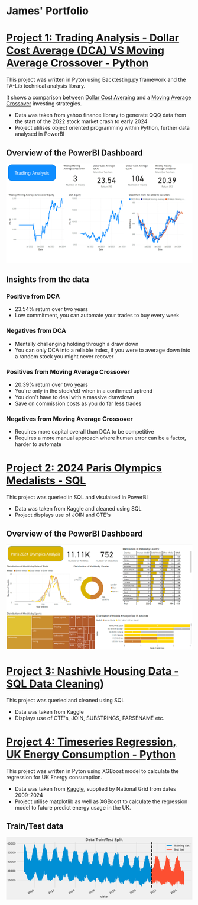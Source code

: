 # James' Portfolio

# [Project 1: Trading Analysis - Dollar Cost Average (DCA) VS Moving Average Crossover - Python](https://github.com/jd16641/PortfolioProjects/blob/main/Dollar%20Cost%20Average%20Vs%20Moving%20Average%20Returns%20from%202022%20to%20Present%202.0.ipynb)

This project was written in Pyton using Backtesting.py framework and the TA-Lib technical analysis library. 

It shows a comparison between [Dollar Cost Averaing](https://www.investopedia.com/terms/d/dollarcostaveraging.asp) and a [Moving Average Crossover](https://www.investopedia.com/articles/active-trading/052014/how-use-moving-average-buy-stocks.asp) investing strategies.

- Data was taken from yahoo finance library to generate QQQ data from the start of the 2022 stock market crash to early 2024
- Project utilises object oriented programming within Python, further data analysed in PowerBI

## Overview of the PowerBI Dashboard  
![](Images/PowerBI_stock.png)

## Insights from the data

### Positive from DCA
- 23.54% return over two years
- Low commitment, you can automate your trades to buy every week

### Negatives from DCA
- Mentally challenging holding through a draw down
- You can only DCA into a reliable index, if you were to average down into a random stock you might never recover

### Positives from Moving Average Crossover
- 20.39% return over two years
- You're only in the stock/etf when in a confirmed uptrend
- You don't have to deal with a massive drawdown
- Save on commission costs as you do far less trades

### Negatives from Moving Average Crossover

- Requires more capital overall than DCA to be competitive
- Requires a more manual approach where human error can be a factor, harder to automate

# [Project 2: 2024 Paris Olympics Medalists - SQL](https://github.com/jd16641/PortfolioProjects/blob/main/Olympics_project.sql)

This project was queried in SQL and visulaised in PowerBI

- Data was taken from Kaggle and cleaned using SQL
- Project displays use of JOIN and CTE's

## Overview of the PowerBI Dashboard  
![](Images/PowerBI_olympics.png)

# [Project 3: Nashivle Housing Data - SQL Data Cleaning](https://github.com/jd16641/PortfolioProjects/blob/main/Nashville_data_cleaning.sql))

This project was queried and cleaned using SQL

- Data was taken from Kaggle
- Displays use of CTE's, JOIN, SUBSTRINGS, PARSENAME etc.

# [Project 4: Timeseries Regression, UK Energy Consumption - Python](https://github.com/jd16641/PortfolioProjects/blob/main/UK_Energy_Consumption.ipynb)

This project was written in Pyton using XGBoost model to calculate the regression for UK Energy consumption.

- Data was taken from [Kaggle](https://www.kaggle.com/datasets/albertovidalrod/electricity-consumption-uk-20092022), supplied by National Grid from dates 2009-2024
- Project utilise matplotlib as well as XGBoost to calculate the regression model to future predict energy usage in the UK.

## Train/Test data
![](Images/Regression_test.train.png)
  
